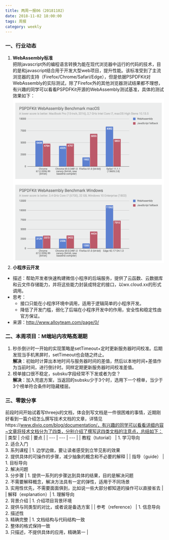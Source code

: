 ```yaml
---
title: 两周一报06（20181102）
date: 2018-11-02 18:00:00
tags: 周报
category: weekly
---
```

### 一、行业动态
1. **WebAssembly标准**   
  把除javascript外的编程语言转换为能在现代浏览器中运行的代码的技术，目的是和javascript结合用于开发大型web项目，提升性能。该标准受到了主流浏览器的支持（Firefox/Chrome/Safari/Edge），但是依据PSPDFKit对WebAssembly的实际测试，除了Firefox外的其他浏览器测试结果都不理想，有兴趣的同学可以看看PSPDFKit开源的WebAssembly测试基准，具体的测试效果如下：   
  ![webassembly](../../img/weekly/06/webassembly.png)
2. **小程序云开发**    
  - 描述：帮助开发者快速构建微信小程序的后端服务，提供了云函数、云数据库和云文件存储能力，并将这些能力封装成特定的接口，以wx.cloud.xx的形式调用。
  - 思考：
    - 接口只能在小程序环境中调用，适用于逻辑简单的小程序开发。
    - 降低了开发门槛，弱化了后端在小程序开发中的作用，安全性和稳定性由官方保证。
  - 来源：http://www.alloyteam.com/page/0/

### 二、本周项目：M端站内攻略高潮期
1. 秒杀倒计时一开始的实现策略是setTimeout+定时更新服务器时间校准。后期发现当手机黑屏时，setTimeout也会随之终止。   
  **解决**：初始时计算出本地时间与服务器时间的差值，然后以本地时间+差值作为当前时间，进行倒计时。同样定期更新服务器时间校准差值。
2. 榜单接口很不稳定，subsku字段经常不下发或者为空？   
  **解决**：加入兜底方案，当返回的subsku少于3个时，选用下一个榜单，当少于3个榜单符合条件时隐藏楼层。
 
### 三、零散分享   
前段时间开始试着写threejs的文档，体会到写文档是一件很困难的事情，近期刚好看到一篇介绍怎么撰写技术文档的文章，详情见https://www.divio.com/blog/documentation/，有兴趣的同学可以看看详细内容~文章将技术文档分为了四类，分别介绍了撰写这四类文档的注意点，总结如下：   
| 类型 | 介绍 | 要点 |
| --- | --- | --- |
| 教程（tutorial） | 1. 学习导向<br/> 2. 适合入门<br/> 3. 系列课程 | 1. 边学边做，要让读者感受到立竿见影的效果<br/> 2. 提供具体的可操作的步骤，减少抽象的概念和不必要的解释 |
| 指导（guide） | 1. 目标导向<br/> 2. 解决问题<br/> 3. 分步骤 | 1. 提供一系列的步骤达到具体的结果，目的是解决问题<br/> 2. 不需要解释概念，解决方法具有一定的弹性，适用于不同场景<br/> 3. 实用性优先，不需要面面俱到，比如说一些大部分都知道的操作可以直接省去 |
| 解释（explanation）| 1. 理解导向<br/> 2. 背景介绍 | 1. 介绍项目背景环境<br/> 2. 提供与同类型的对比，或者说是备选方案 |
| 参考（reference） | 1. 信息导向<br/> 2. 描述性<br/> 3. 精确完整 | 1. 文档结构与代码结构一致<br/> 2. 整体的格式保持一致<br/> 3. 只描述，不提供具体的应用，精确第一 |

 